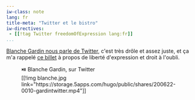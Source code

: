 ```yaml
---
iw-class: note
lang: fr
title-meta: "Twitter et le bistro"
iw-directives:
 - [[!tag Twitter freedomOfExpression lang:fr]]
...
```


[Blanche Gardin nous parle de Twitter](https://twitter.com/i/status/1273909647699857421), c'est très drôle et assez juste, et ça m'a rappelé [ce billet](https://hroy.eu/posts/seenthis_suppression/) à propos de liberté d'expression et droit à l'oubli.


<figure class="video">
    <figcaption>
    ⏯️ Blanche Gardin, sur Twitter
    </figcaption>
    [[!img blanche.jpg link="https://storage.5apps.com/hugo/public/shares/200622-0010-gardintwitter.mp4"]]
</figure>
